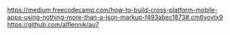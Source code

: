 <p><a href="https://medium.freecodecamp.com/how-to-build-cross-platform-mobile-apps-using-nothing-more-than-a-json-markup-f493abec1873#.cm6vovtx9">https://medium.freecodecamp.com/how-to-build-cross-platform-mobile-apps-using-nothing-more-than-a-json-markup-f493abec1873#.cm6vovtx9</a><br>
<a href="https://github.com/alflennik/au7">https://github.com/alflennik/au7</a></p>
